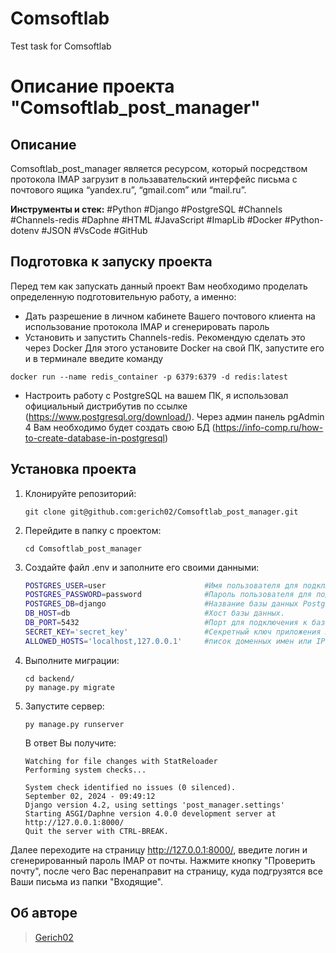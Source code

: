 # Comsoftlab
Test task for Comsoftlab
#  Описание проекта "Comsoftlab_post_manager"

## Описание
Comsoftlab_post_manager является ресурсом, который посредством протокола IMAP загрузит в пользавательский интерфейс письма с почтового ящика
“yandex.ru”, “gmail.com” или “mail.ru”.


**Инструменты и стек:** #Python #Django #PostgreSQL #Channels #Channels-redis #Daphne #HTML #JavaScript #ImapLib #Docker #Python-dotenv #JSON #VsCode #GitHub

## Подготовка к запуску проекта
Перед тем как запускать данный проект Вам необходимо проделать определенную подготовительную работу, а именно:
- Дать разрешение в личном кабинете Вашего почтового клиента на использование протокола IMAP и сгенерировать пароль
- Установить и запустить Channels-redis. Рекомендую сделать это через Docker
Для этого установите Docker на свой ПК, запустите его и в терминале введите команду
```
docker run --name redis_container -p 6379:6379 -d redis:latest
```
- Настроить работу с PostgreSQL на вашем ПК, я использовал официальный дистрибутив по ссылке (https://www.postgresql.org/download/).
Через админ панель pgAdmin 4 Вам необходимо будет создать свою БД (https://info-comp.ru/how-to-create-database-in-postgresql)


## Установка проекта

1. Клонируйте репозиторий:

    ```
    git clone git@github.com:gerich02/Comsoftlab_post_manager.git
    ```
2. Перейдите в папку с проектом:
    ```
    cd Comsoftlab_post_manager
    ```
2. Создайте файл .env и заполните его своими данными:
    ```bash
    POSTGRES_USER=user                      #Имя пользователя для подключения к базе данных PostgreSQL.
    POSTGRES_PASSWORD=password              #Пароль пользователя для подключения к базе данных PostgreSQL.
    POSTGRES_DB=django                      #Название базы данных PostgreSQL.
    DB_HOST=db                              #Хост базы данных.
    DB_PORT=5432                            #Порт для подключения к базе данных.
    SECRET_KEY='secret_key'                 #Секретный ключ приложения Django, используемый для шифрования данных и безопасности. 
    ALLOWED_HOSTS='localhost,127.0.0.1'     #писок доменных имен или IP-адресов, которым разрешено подключаться к приложению.
    ```
3. Выполните миграции:
    ```
    cd backend/
    py manage.py migrate
    ```
4. Запустите сервер:
    ```
    py manage.py runserver
    ```

    В ответ Вы получите:
    ```
    Watching for file changes with StatReloader
    Performing system checks...

    System check identified no issues (0 silenced).
    September 02, 2024 - 09:49:12
    Django version 4.2, using settings 'post_manager.settings'
    Starting ASGI/Daphne version 4.0.0 development server at http://127.0.0.1:8000/
    Quit the server with CTRL-BREAK.
    ```

Далее переходите на страницу http://127.0.0.1:8000/, введите логин  и сгенерированный пароль IMAP от почты.
Нажмите кнопку "Проверить почту", после чего Вас перенаправит на страницу, куда подгрузятся все Ваши письма из папки "Входящие".



## Об авторе
>[Gerich02](https://github.com/gerich02)
